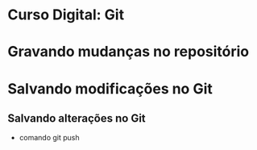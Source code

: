 # Curso Digital: Git

# Gravando mudanças no repositório

# Salvando modificações no Git 

## Salvando alterações no Git

* comando git push